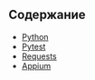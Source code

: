 ## Содержание

- [Python](!Python.md)
- [Pytest](Pytest.md)
- [Requests](Requests.md)
- [Appium](Appium.md)
